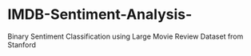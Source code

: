 # IMDB-Sentiment-Analysis-
Binary Sentiment Classification using Large Movie Review Dataset from Stanford
